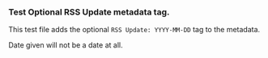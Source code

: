 ### Test Optional RSS Update metadata tag.

This test file adds the optional `RSS Update: YYYY-MM-DD` tag to the metadata.

Date given will not be a date at all.


<!---
BSSw Metadata
Publish: yes
Categories: Planning, Reliability
Topics: Testing, Debugging, Design
Tags: training, webinar,
Level: 2
Prerequisites: defaults
Aggregate: subresource
RSS Update: not_a_date
--->
